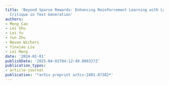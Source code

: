 ```yaml
---
title: 'Beyond Sparse Rewards: Enhancing Reinforcement Learning with Language Model
  Critique in Text Generation'
authors:
- Meng Cao
- Lei Shu
- Lei Yu
- Yun Zhu
- Nevan Wichers
- Yinxiao Liu
- Lei Meng
date: '2024-01-01'
publishDate: '2025-04-01T04:12:49.800327Z'
publication_types:
- article-journal
publication: '*arXiv preprint arXiv:2401.07382*'
---
```


